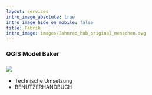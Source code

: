 ```yaml
---
layout: services
intro_image_absolute: true
intro_image_hide_on_mobile: false
title: Fabrik
intro_image: images/Zahnrad_hub_original_menschen.svg
---
```

### QGIS Model Baker

### ![](/\_static/app-assets/fabrik.svg)

*   Technische Umsetzung
*   BENUTZERHANDBUCH
